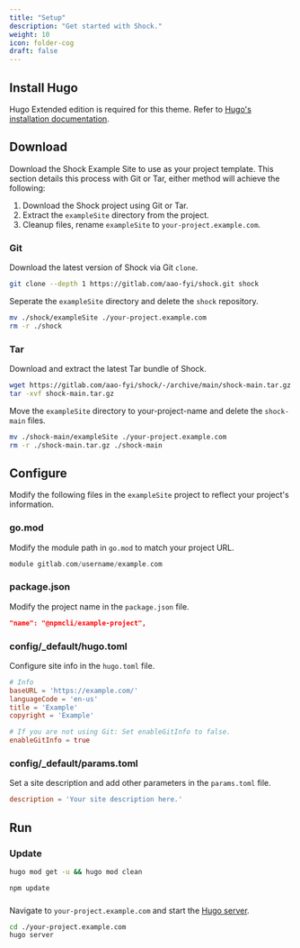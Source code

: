 ```yaml
---
title: "Setup"
description: "Get started with Shock."
weight: 10
icon: folder-cog
draft: false
---
```


## Install Hugo
Hugo Extended edition is required for this theme. Refer to [Hugo's installation documentation](https://gohugo.io/installation/).

## Download
Download the Shock Example Site to use as your project template. This section details this process with Git or Tar, either method will achieve the following:

1. Download the Shock project using Git or Tar.
2. Extract the `exampleSite` directory from the project.
3. Cleanup files, rename `exampleSite` to `your-project.example.com`.

### Git
Download the latest version of Shock via Git `clone`.

```bash
git clone --depth 1 https://gitlab.com/aao-fyi/shock.git shock
```

Seperate the `exampleSite` directory and delete the `shock` repository.

```bash
mv ./shock/exampleSite ./your-project.example.com
rm -r ./shock
```

### Tar
Download and extract the latest Tar bundle of Shock.

```bash
wget https://gitlab.com/aao-fyi/shock/-/archive/main/shock-main.tar.gz
tar -xvf shock-main.tar.gz
```

Move the `exampleSite` directory to your-project-name and delete the `shock-main` files.

```bash
mv ./shock-main/exampleSite ./your-project.example.com
rm -r ./shock-main.tar.gz ./shock-main
```

## Configure
Modify the following files in the `exampleSite` project to reflect your project's information.

### go.mod
Modify the module path in `go.mod` to match your project URL.

```go
module gitlab.com/username/example.com
```

### package.json
Modify the project name in the `package.json` file.

```json
"name": "@npmcli/example-project",
```

### config/_default/hugo.toml
Configure site info in the `hugo.toml` file.

```toml
# Info
baseURL = 'https://example.com/'
languageCode = 'en-us'
title = 'Example'
copyright = 'Example'

# If you are not using Git: Set enableGitInfo to false.
enableGitInfo = true
```

### config/_default/params.toml
Set a site description and add other parameters in the `params.toml` file.

```toml
description = 'Your site description here.'
```

## Run

### Update
```bash
hugo mod get -u && hugo mod clean
```

```bash
npm update
```

###
Navigate to `your-project.example.com` and start the [Hugo server](https://gohugo.io/commands/hugo_server/).

```bash
cd ./your-project.example.com
hugo server
```
